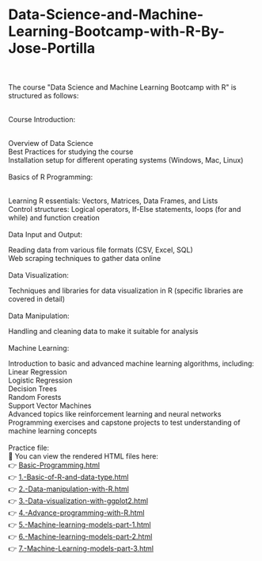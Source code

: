 # Data-Science-and-Machine-Learning-Bootcamp-with-R-By-Jose-Portilla <br> <br>
The course "Data Science and Machine Learning Bootcamp with R" is structured as follows:<br><br>

Course Introduction:<br><br>

Overview of Data Science<br>
Best Practices for studying the course<br>
Installation setup for different operating systems (Windows, Mac, Linux)<br><br>
Basics of R Programming:<br><br>


Learning R essentials: Vectors, Matrices, Data Frames, and Lists<br>
Control structures: Logical operators, If-Else statements, loops (for and while) and function creation<br><br>
Data Input and Output:<br>

Reading data from various file formats (CSV, Excel, SQL)<br>
Web scraping techniques to gather data online<br><br>
Data Visualization:<br>

Techniques and libraries for data visualization in R (specific libraries are covered in detail)<br><br>
Data Manipulation:<br>

Handling and cleaning data to make it suitable for analysis<br><br>
Machine Learning:<br>

Introduction to basic and advanced machine learning algorithms, including:<br>
Linear Regression<br>
Logistic Regression<br>
Decision Trees<br>
Random Forests<br>
Support Vector Machines<br>
Advanced topics like reinforcement learning and neural networks<br>
Programming exercises and capstone projects to test understanding of machine learning concepts<br><br>
Practice file: <br>
🔗 You can view the rendered HTML files here:  <br>
👉 [Basic-Programming.html](https://shorful-akib.github.io/Data-Science-and-Machine-Learning-Bootcamp-with-R-By-Jose-Portilla/Basic-Programming.html)<br>
👉 [1.-Basic-of-R-and-data-type.html](https://shorful-akib.github.io/Data-Science-and-Machine-Learning-Bootcamp-with-R-By-Jose-Portilla/1.-Basic-of-R-and-data-type.html)<br>
👉 [2.-Data-manipulation-with-R.html](https://shorful-akib.github.io/Data-Science-and-Machine-Learning-Bootcamp-with-R-By-Jose-Portilla/2.-Data-manipulation-with-R.html)<br>
👉 [3.-Data-visualization-with-ggplot2.html](https://shorful-akib.github.io/Data-Science-and-Machine-Learning-Bootcamp-with-R-By-Jose-Portilla/3.-Data-visualization-with-ggplot2.html)<br>
👉 [4.-Advance-programming-with-R.html](https://shorful-akib.github.io/Data-Science-and-Machine-Learning-Bootcamp-with-R-By-Jose-Portilla/4.-Advance-programming-with-R.html)<br>
👉 [5.-Machine-learning-models-part-1.html](https://shorful-akib.github.io/Data-Science-and-Machine-Learning-Bootcamp-with-R-By-Jose-Portilla/5.-Machine-learning-models-part-1.html)<br>
👉 [6.-Machine-learning-models-part-2.html](https://shorful-akib.github.io/Data-Science-and-Machine-Learning-Bootcamp-with-R-By-Jose-Portilla/6.-Machine-learning-models-part-2.html)<br>
👉 [7.-Machine-Learning-models-part-3.html](https://shorful-akib.github.io/Data-Science-and-Machine-Learning-Bootcamp-with-R-By-Jose-Portilla/7.-Machine-Learning-models-part-3.html)<br>
